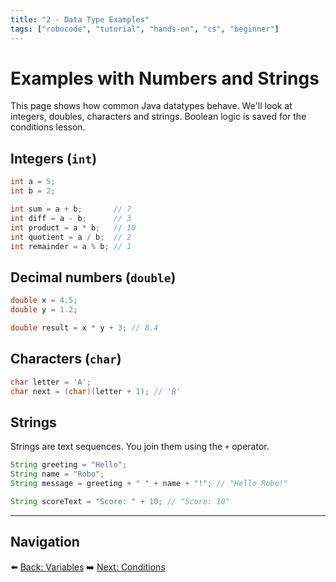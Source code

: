```yaml
---
title: "2 - Data Type Examples"
tags: ["robocode", "tutorial", "hands-on", "cs", "beginner"]
---
```


# Examples with Numbers and Strings

This page shows how common Java datatypes behave. We'll look at integers, doubles, characters and strings. Boolean logic is saved for the conditions lesson.

## Integers (`int`)

```java
int a = 5;
int b = 2;

int sum = a + b;       // 7
int diff = a - b;      // 3
int product = a * b;   // 10
int quotient = a / b;  // 2
int remainder = a % b; // 1
```

## Decimal numbers (`double`)

```java
double x = 4.5;
double y = 1.2;

double result = x * y + 3; // 8.4
```

## Characters (`char`)

```java
char letter = 'A';
char next = (char)(letter + 1); // 'B'
```

## Strings

Strings are text sequences. You join them using the `+` operator.

```java
String greeting = "Hello";
String name = "Robo";
String message = greeting + " " + name + "!"; // "Hello Robo!"

String scoreText = "Score: " + 10; // "Score: 10"
```

---

## Navigation

⬅️ [Back: Variables](/robocode/Day-3/00_variables_and_datatypes)
➡️ [Next: Conditions](/robocode/Day-4/)
